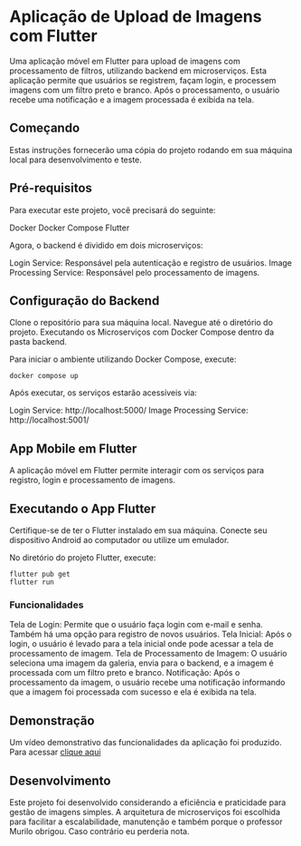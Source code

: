 # Aplicação de Upload de Imagens com Flutter
Uma aplicação móvel em Flutter para upload de imagens com processamento de filtros, utilizando backend em microserviços. Esta aplicação permite que usuários se registrem, façam login, e processem imagens com um filtro preto e branco. Após o processamento, o usuário recebe uma notificação e a imagem processada é exibida na tela.

## Começando
Estas instruções fornecerão uma cópia do projeto rodando em sua máquina local para desenvolvimento e teste.

## Pré-requisitos
Para executar este projeto, você precisará do seguinte:

Docker
Docker Compose
Flutter


Agora, o backend é dividido em dois microserviços:

Login Service: Responsável pela autenticação e registro de usuários.
Image Processing Service: Responsável pelo processamento de imagens.


## Configuração do Backend
Clone o repositório para sua máquina local.
Navegue até o diretório do projeto.
Executando os Microserviços com Docker Compose dentro da pasta backend.

Para iniciar o ambiente utilizando Docker Compose, execute:

```
docker compose up
```

Após executar, os serviços estarão acessíveis via:

Login Service: http://localhost:5000/
Image Processing Service: http://localhost:5001/

## App Mobile em Flutter
A aplicação móvel em Flutter permite interagir com os serviços para registro, login e processamento de imagens.

## Executando o App Flutter
Certifique-se de ter o Flutter instalado em sua máquina.
Conecte seu dispositivo Android ao computador ou utilize um emulador.

No diretório do projeto Flutter, execute:

```
flutter pub get
flutter run
```

### Funcionalidades
Tela de Login: Permite que o usuário faça login com e-mail e senha. Também há uma opção para registro de novos usuários.
Tela Inicial: Após o login, o usuário é levado para a tela inicial onde pode acessar a tela de processamento de imagem.
Tela de Processamento de Imagem: O usuário seleciona uma imagem da galeria, envia para o backend, e a imagem é processada com um filtro preto e branco.
Notificação: Após o processamento da imagem, o usuário recebe uma notificação informando que a imagem foi processada com sucesso e ela é exibida na tela.

## Demonstração
Um vídeo demonstrativo das funcionalidades da aplicação foi produzido. Para acessar [clique aqui](https://drive.google.com/file/d/1UWcIQCX6PvDsi4fTxH3IdSZrM9Wcwjb3/view?usp=sharing)

## Desenvolvimento
Este projeto foi desenvolvido considerando a eficiência e praticidade para gestão de imagens simples. A arquitetura de microserviços foi escolhida para facilitar a escalabilidade, manutenção e também porque o professor Murilo obrigou. Caso contrário eu perderia nota.
